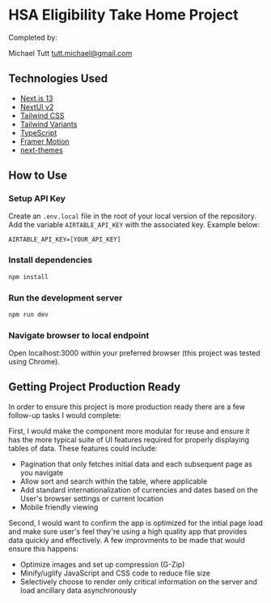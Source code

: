 # HSA Eligibility Take Home Project

Completed by: 

Michael Tutt
tutt.michael@gmail.com

## Technologies Used

- [Next.js 13](https://nextjs.org/docs/getting-started)
- [NextUI v2](https://nextui.org/)
- [Tailwind CSS](https://tailwindcss.com/)
- [Tailwind Variants](https://tailwind-variants.org)
- [TypeScript](https://www.typescriptlang.org/)
- [Framer Motion](https://www.framer.com/motion/)
- [next-themes](https://github.com/pacocoursey/next-themes)

## How to Use

### Setup API Key

Create an `.env.local` file in the root of your local version of the repository. Add the variable `AIRTABLE_API_KEY` with the associated key. Example below:

```
AIRTABLE_API_KEY=[YOUR_API_KEY]
```

### Install dependencies

```bash
npm install
```

### Run the development server

```bash
npm run dev
```

### Navigate browser to local endpoint

Open localhost:3000 within your preferred browser (this project was tested using Chrome).

## Getting Project Production Ready

In order to ensure this project is more production ready there are a few follow-up tasks I would complete:

First, I would make the component more modular for reuse and ensure it has the more typical suite of UI features required for properly displaying tables of data. These features could include:
- Pagination that only fetches initial data and each subsequent page as you navigate
- Allow sort and search within the table, where applicable
- Add standard internationalization of currencies and dates based on the User's browser settings or current location
- Mobile friendly viewing

Second, I would want to confirm the app is optimized for the intial page load and make sure user's feel they're using a high quality app that provides data quickly and effectively. A few improvments to be made that would ensure this happens:
- Optimize images and set up compression (G-Zip)
- Minify/uglify JavaScript and CSS code to reduce file size
- Selectively choose to render only critical information on the server and load ancillary data asynchronously

